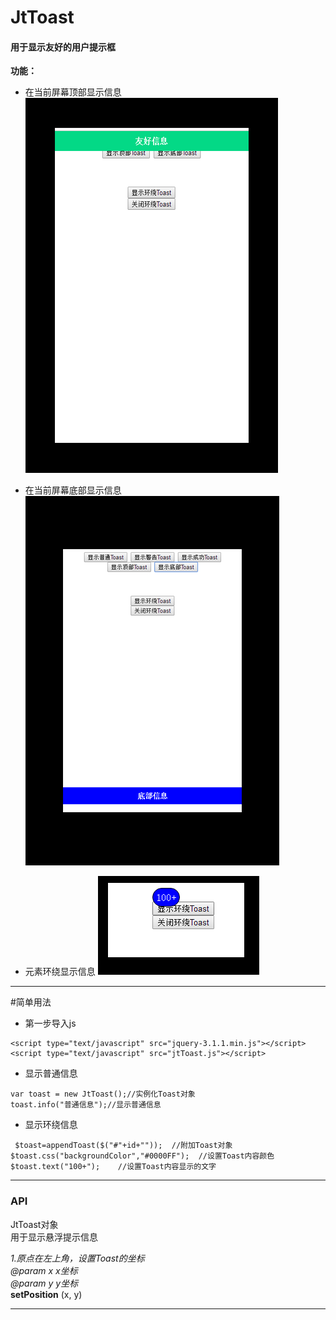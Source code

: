 # JtToast
#### 用于显示友好的用户提示框


**功能：**
- 在当前屏幕顶部显示信息
![Alt text](https://github.com/JeramTough/JtToast/raw/master/readme_resource/aa.png)

- 在当前屏幕底部显示信息
![Alt text](https://github.com/JeramTough/JtToast/raw/master/readme_resource/bb.png)

- 元素环绕显示信息
![Alt text](https://github.com/JeramTough/JtToast/raw/master/readme_resource/cc.png)

---
#简单用法

- 第一步导入js

```
<script type="text/javascript" src="jquery-3.1.1.min.js"></script>
<script type="text/javascript" src="jtToast.js"></script>
```


- 显示普通信息
```
var toast = new JtToast();//实例化Toast对象
toast.info("普通信息");//显示普通信息
```

- 显示环绕信息

```
 $toast=appendToast($("#"+id+""));  //附加Toast对象
$toast.css("backgroundColor","#0000FF");  //设置Toast内容颜色
$toast.text("100+");    //设置Toast内容显示的文字
```

> > 

---

### **API**


JtToast对象  
用于显示悬浮提示信息  

*1.原点在左上角，设置Toast的坐标*  
*@param x x坐标*  
*@param y y坐标*  
**setPosition** (x, y)


---



